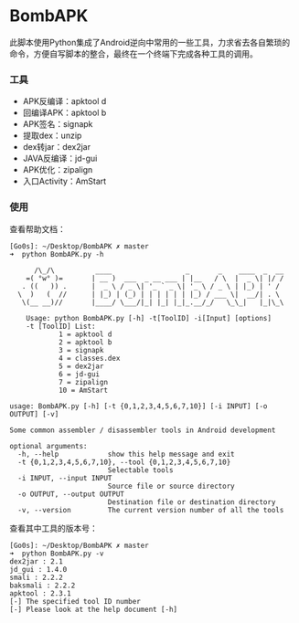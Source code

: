 # BombAPK

此脚本使用Python集成了Android逆向中常用的一些工具，力求省去各自繁琐的命令，方便自写脚本的整合，最终在一个终端下完成各种工具的调用。

### 工具

- APK反编译：apktool d
- 回编译APK：apktool b
- APK签名：signapk
- 提取dex：unzip
- dex转jar：dex2jar
- JAVA反编译：jd-gui
- APK优化：zipalign
- 入口Activity：AmStart

### 使用

查看帮助文档：

```
[Go0s]: ~/Desktop/BombAPK ✗ master
➜  python BombAPK.py -h

      /\_/\          ____                  _       _    ____  _  __
    =( °w° )=       | __ )  ___  _ __ ___ | |__   / \  |  _ \| |/ /
   . ((   )) .      |  _ \ / _ \| '_ ` _ \| '_ \ / _ \ | |_) | ' / 
  \  )   (  //      | |_) | (_) | | | | | | |_) / ___ \|  __/| . \ 
   \(__ __)//       |____/ \___/|_| |_| |_|_.__/_/   \_\_|   |_|\_\
    
    Usage: python BombAPK.py [-h] -t[ToolID] -i[Input] [options]
    -t [ToolID] List:
            1 = apktool d
            2 = apktool b
            3 = signapk
            4 = classes.dex
            5 = dex2jar
            6 = jd-gui
            7 = zipalign
            10 = AmStart
    
usage: BombAPK.py [-h] [-t {0,1,2,3,4,5,6,7,10}] [-i INPUT] [-o OUTPUT] [-v]

Some common assembler / disassembler tools in Android development

optional arguments:
  -h, --help            show this help message and exit
  -t {0,1,2,3,4,5,6,7,10}, --tool {0,1,2,3,4,5,6,7,10}
                        Selectable tools
  -i INPUT, --input INPUT
                        Source file or source directory
  -o OUTPUT, --output OUTPUT
                        Destination file or destination directory
  -v, --version         The current version number of all the tools
```

查看其中工具的版本号：

```
[Go0s]: ~/Desktop/BombAPK ✗ master
➜  python BombAPK.py -v
dex2jar : 2.1
jd_gui : 1.4.0
smali : 2.2.2
baksmali : 2.2.2
apktool : 2.3.1
[-] The specified tool ID number
[-] Please look at the help document [-h]
```

